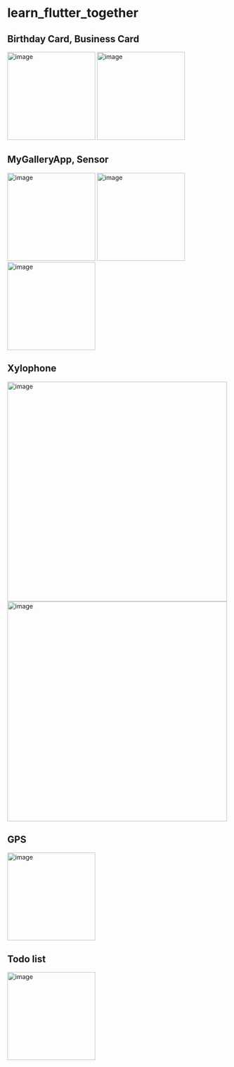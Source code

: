 # learn_flutter_together

## Birthday Card, Business Card
<img width="200" alt="image" src="https://github.com/NalaJang/learn_flutter/assets/73895803/9b68cf8c-a32f-43dd-9997-59f16c522a0c">
<img width="200" alt="image" src="https://github.com/NalaJang/learn_flutter/assets/73895803/a20d7c9c-9942-48f7-940e-46993b833a92">

## MyGalleryApp, Sensor
<img width="200" alt="image" src="https://github.com/NalaJang/learn_flutter/assets/73895803/c249d21e-5764-4112-b62b-702e1132b79c">
<img width="200" alt="image" src="https://github.com/NalaJang/learn_flutter/assets/73895803/cf9233e5-f707-4325-8027-5d5bc7af8970">
<img width="200" alt="image" src="https://github.com/NalaJang/learn_flutter/assets/73895803/a060f5f3-c568-4bc0-9162-6040cb54fb50">

## Xylophone
<img width="500" alt="image" src="https://github.com/NalaJang/learn_flutter/assets/73895803/56fa882a-2f22-4d54-a4aa-a7f49b4d83fe">  
<img width="500" alt="image" src="https://github.com/NalaJang/learn_flutter/assets/73895803/f43384db-74ae-425f-bf57-a954114e5049">

## GPS
<img width="200" alt="image" src="https://github.com/NalaJang/learn_flutter/assets/73895803/85b4d471-6f4f-4453-b113-285ad226710d">

## Todo list
<img width="200" alt="image" src="https://github.com/NalaJang/learn_flutter/assets/73895803/35edb4fc-fd5f-4862-82cd-5e2c18d06dac">